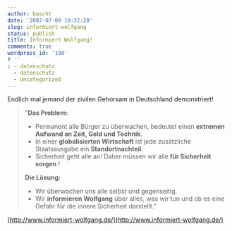 ```yaml
---
author: bascht
date: '2007-07-09 10:32:20'
slug: informiert-wolfgang
status: publish
title: Informiert Wolfgang!
comments: true
wordpress_id: '198'
? ''
: - datenschutz
  - datenschutz
  - Uncategorized
---
```


Endlich mal jemand der zivilen Gehorsam in Deutschland
demonstriert!
> "**Das Problem:**
> -   Permanent alle Bürger zu überwachen, bedeutet einen
>     **extremen Aufwand an Zeit, Geld und Technik**.
> -   In einer **globalisierten Wirtschaft** ist jede zusätzliche
>     Staatsausgabe ein **Standortnachteil**.
> -   Sicherheit geht alle an! Daher müssen wir alle
>     **für Sicherheit sorgen** !
> 
> **Die Lösung:**
> -   Wir überwachen uns alle selbst und gegenseitig.
> -   Wir **informieren Wolfgang** über alles, was wir tun und ob es
>     eine Gefahr für die innere Sicherheit darstellt."

[http://www.informiert-wolfgang.de/](http://www.informiert-wolfgang.de/)


